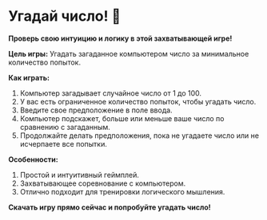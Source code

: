 # Угадай число! 🧠
**Проверь свою интуицию и логику в этой захватывающей игре!**

**Цель игры:** Угадать загаданное компьютером число за минимальное количество попыток.

**Как играть:**

1. Компьютер загадывает случайное число от 1 до 100.
2. У вас есть ограниченное количество попыток, чтобы угадать число.
3. Введите свое предположение в поле ввода.
4. Компьютер подскажет, больше или меньше ваше число по сравнению с загаданным.
5. Продолжайте делать предположения, пока не угадаете число или не исчерпаете все попытки.

**Особенности:**

1. Простой и интуитивный геймплей.
2. Захватывающее соревнование с компьютером.
3. Отлично подходит для тренировки логического мышления.

**Скачать игру прямо сейчас и попробуйте угадать число!**
